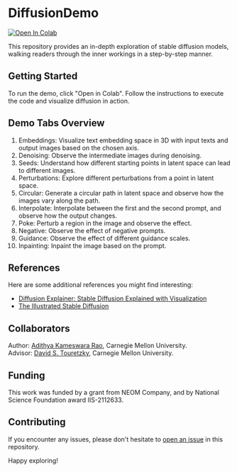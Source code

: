 # DiffusionDemo

[![Open In Colab](https://colab.research.google.com/assets/colab-badge.svg)](https://colab.research.google.com/github/touretzkyds/DiffusionDemo/blob/master/demo.ipynb)

This repository provides an in-depth exploration of stable diffusion models, walking readers through the inner workings in a step-by-step manner. 

## Getting Started

To run the demo, click "Open in Colab". Follow the instructions to execute the code and visualize diffusion in action.

## Demo Tabs Overview

1. Embeddings: Visualize text embedding space in 3D with input texts and output images based on the chosen axis.
2. Denoising: Observe the intermediate images during denoising.
3. Seeds: Understand how different starting points in latent space can lead to different images.
4. Perturbations: Explore different perturbations from a point in latent space.
5. Circular: Generate a circular path in latent space and observe how the images vary along the path.
6. Interpolate: Interpolate between the first and the second prompt, and observe how the output changes.
7. Poke: Perturb a region in the image and observe the effect.
8. Negative: Observe the effect of negative prompts.
9. Guidance: Observe the effect of different guidance scales.
10. Inpainting: Inpaint the image based on the prompt.

## References

Here are some additional references you might find interesting:

- [Diffusion Explainer: Stable Diffusion Explained with Visualization](https://poloclub.github.io/diffusion-explainer/)
- [The Illustrated Stable Diffusion](https://jalammar.github.io/illustrated-stable-diffusion/)

## Collaborators

Author: [Adithya Kameswara Rao](https://www.linkedin.com/in/akameswa/), Carnegie Mellon University. \
Advisor: [David S. Touretzky](https://www.cs.cmu.edu/~dst/), Carnegie Mellon University.

## Funding 

This work was funded by a grant from NEOM Company, and by National Science Foundation award IIS-2112633.

## Contributing

If you encounter any issues, please don't hesitate to [open an issue](https://github.com/touretzkyds/DiffusionDemo/issues) in this repository.

Happy exploring!

